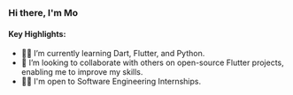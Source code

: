 ### Hi there, I'm Mo  <img src="https://media.giphy.com/media/hvRJCLFzcasrR4ia7z/giphy.gif" width="17px" height="17px"/>
 


#### Key Highlights:
- 👩‍💻 I’m currently learning Dart, Flutter, and Python.
- 🤝 I’m looking to collaborate with others on open-source Flutter projects, enabling me to improve my skills.
- 🙋‍♀️ I'm open to Software Engineering Internships.
  
<!-- - ⚡ Fun fact: I love listening to music -->



<!--
**MoyinShabi/MoyinShabi** is a ✨ _special_ ✨ repository because its `README.md` (this file) appears on your GitHub profile.

Here are some ideas to get you started:

- 🔭 I’m currently working on ...
- 🌱 I’m currently learning ...
- 👯 I’m looking to collaborate on ...
- 🤔 I’m looking for help with ...
- 💬 Ask me about ...
- 📫 How to reach me: ...
- 😄 Pronouns: ...
- ⚡ Fun fact: ...
-->
